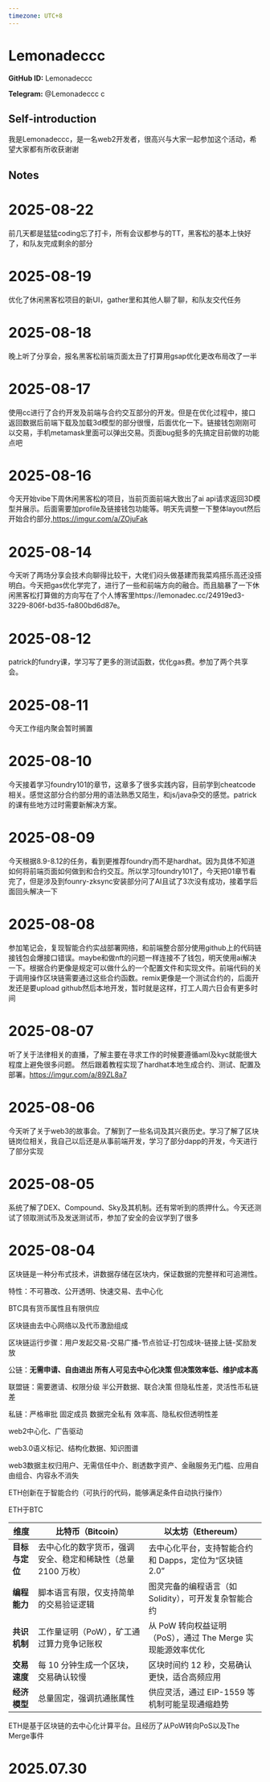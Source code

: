 ```yaml
---
timezone: UTC+8
---
```


# Lemonadeccc

**GitHub ID:** Lemonadeccc

**Telegram:** @Lemonadeccc c

## Self-introduction

我是Lemonadeccc，是一名web2开发者，很高兴与大家一起参加这个活动，希望大家都有所收获谢谢

## Notes

<!-- Content_START -->

# 2025-08-22
<!-- DAILY_CHECKIN_2025-08-22_START -->
前几天都是猛猛coding忘了打卡，所有会议都参与的TT，黑客松的基本上快好了，和队友完成剩余的部分
<!-- DAILY_CHECKIN_2025-08-22_END -->

# 2025-08-19

优化了休闲黑客松项目的新UI，gather里和其他人聊了聊，和队友交代任务

# 2025-08-18

晚上听了分享会，报名黑客松前端页面太丑了打算用gsap优化更改布局改了一半

# 2025-08-17

使用cc进行了合约开发及前端与合约交互部分的开发。但是在优化过程中，接口返回数据后前端下载及加载3d模型的部分很慢，后面优化一下。链接钱包刚刚可以交易，手机metamask里面可以弹出交易。页面bug挺多的先搞定目前做的功能点吧

# 2025-08-16

今天开始vibe下周休闲黑客松的项目，当前页面前端大致出了ai api请求返回3D模型并展示。后面需要加profile及链接钱包功能等。明天先调整一下整体layout然后开始合约部分,https://imgur.com/a/ZOjuFak

# 2025-08-14

今天听了两场分享会技术向聊得比较干，大佬们闷头做基建而我菜鸡搭乐高还没搭明白。今天把gas优化学完了，进行了一些和前端方向的融合。而且脑暴了一下休闲黑客松打算做的方向写在了个人博客里https://lemonadec.cc/24919ed3-3229-806f-bd35-fa800bd6d87e。

# 2025-08-12

patrick的fundry课，学习写了更多的测试函数，优化gas费。参加了两个共享会。

# 2025-08-11

今天工作组内聚会暂时搁置

# 2025-08-10

今天接着学习foundry101的章节，这章多了很多实践内容，目前学到cheatcode相关。感觉这部分合约部分用的语法熟悉又陌生，和js/java杂交的感觉。patrick的课有些地方过时需要新解决方案。

# 2025-08-09

今天根据8.9-8.12的任务，看到更推荐foundry而不是hardhat。因为具体不知道如何将前端页面如何做到和合约交互。所以学习foundry101了，今天把01章节看完了，但是涉及到founry-zksync安装部分问了AI且试了3次没有成功，接着学后面回头解决一下

# 2025-08-08

参加笔记会，复现智能合约实战部署网络，和前端整合部分使用github上的代码链接钱包会爆接口错误。maybe和做nft的问题一样连接不了钱包，明天使用ai解决一下。根据合约更像是规定可以做什么的一个配置文件和实现文件。前端代码的关于调用操作区块链需要通过这些合约函数。remix更像是一个测试合约的，后面开发还是要upload github然后本地开发，暂时就是这样，打工人周六日会有更多时间

# 2025-08-07

听了关于法律相关的直播，了解主要在寻求工作的时候要遵循aml及kyc就能很大程度上避免很多问题。
然后跟着教程实现了hardhat本地生成合约、测试、配置及部署。https://imgur.com/a/89ZL8a7

# 2025-08-06

今天听了关于web3的故事会。了解到了一些名词及其兴衰历史。学习了解了区块链岗位相关，我自己以后还是从事前端开发，学习了部分dapp的开发，今天进行了部分实现

# 2025-08-05

系统了解了DEX、Compound、Sky及其机制。还有常听到的质押什么。今天还测试了领取测试币及发送测试币，参加了安全的会议学到了很多

# 2025-08-04

区块链是一种分布式技术，讲数据存储在区块内，保证数据的完整祥和可追溯性。

特性：不可篡改、公开透明、快速交易、去中心化

BTC具有货币属性且有限供应

区块链由去中心网络以及代币激励组成

区块链运行步骤：用户发起交易-交易广播-节点验证-打包成块-链接上链-奖励发放

公链：**无需申请、自由进出    所有人可见去中心化决策   但决策效率低、维护成本高**

联盟链：需要邀请、权限分级  半公开数据、联合决策  但隐私性差，灵活性币私链差

私链：严格审批 固定成员   数据完全私有  效率高、隐私权但透明性差

web2中心化、广告驱动

web3.0语义标记、结构化数据、知识图谱

web3数据主权归用户、无需信任中介、剧透数字资产、金融服务无门槛、应用自由组合、内容永不消失

ETH创新在于智能合约（可执行的代码，能够满足条件自动执行操作）

ETH于BTC

| **维度** | **比特币（Bitcoin）** | **以太坊（Ethereum）** |
| --- | --- | --- |
| **目标与定位** | 去中心化的数字货币，强调安全、稳定和稀缺性（总量 2100 万枚） | 去中心化平台，支持智能合约和 Dapps，定位为“区块链 2.0” |
| **编程能力** | 脚本语言有限，仅支持简单的交易验证逻辑 | 图灵完备的编程语言（如 Solidity），可开发复杂智能合约 |
| **共识机制** | 工作量证明（PoW），矿工通过算力竞争记账权 | 从 PoW 转向权益证明（PoS），通过 The Merge 实现能源效率优化 |
| **交易速度** | 每 10 分钟生成一个区块，交易确认较慢 | 区块时间约 12 秒，交易确认更快，适合高频应用 |
| **经济模型** | 总量固定，强调抗通胀属性 | 供应灵活，通过 EIP-1559 等机制可能呈现通缩趋势 |

ETH是基于区块链的去中心化计算平台。且经历了从PoW转向PoS以及The Merge事件


# 2025.07.30


<!-- Content_END -->
